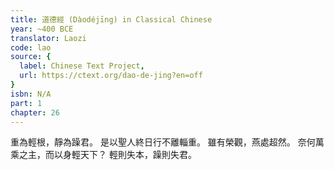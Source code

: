 ```yaml
---
title: 道德經 (Dàodéjīng) in Classical Chinese
year: ~400 BCE
translator: Laozi
code: lao
source: {
  label: Chinese Text Project,
  url: https://ctext.org/dao-de-jing?en=off
}
isbn: N/A
part: 1
chapter: 26
---
```

重為輕根，靜為躁君。
是以聖人終日行不離輜重。
雖有榮觀，燕處超然。
奈何萬乘之主，而以身輕天下？
輕則失本，躁則失君。
